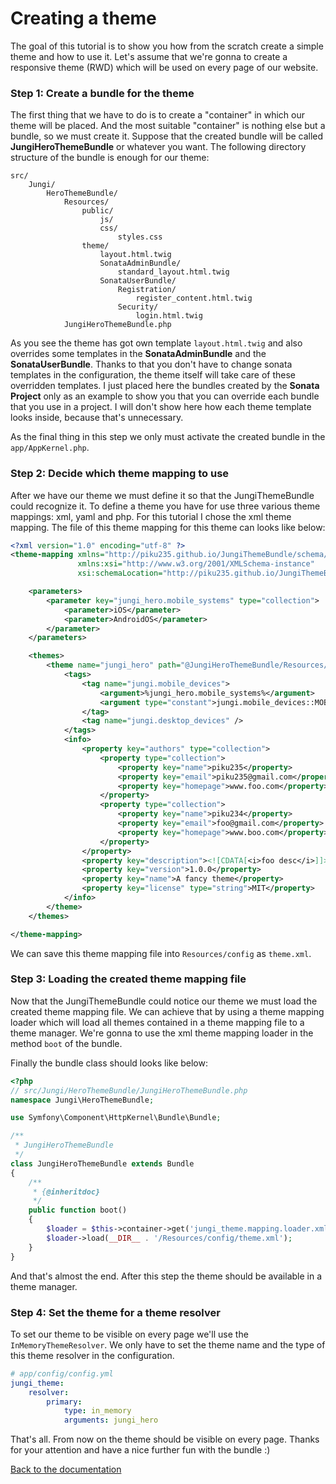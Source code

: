 Creating a theme
================

The goal of this tutorial is to show you how from the scratch create a simple theme and how to use it. Let's assume that 
we're gonna to create a responsive theme (RWD) which will be used on every page of our website.

### Step 1: Create a bundle for the theme

The first thing that we have to do is to create a "container" in which our theme will be placed. And the most suitable
"container" is nothing else but a bundle, so we must create it. Suppose that the created bundle will be called 
**JungiHeroThemeBundle** or whatever you want. The following directory structure of the bundle is enough for our theme:

```
src/
    Jungi/
        HeroThemeBundle/
            Resources/
                public/
                    js/
                    css/
                        styles.css
                theme/
                    layout.html.twig
                    SonataAdminBundle/
                        standard_layout.html.twig
                    SonataUserBundle/
                        Registration/
                            register_content.html.twig
                        Security/
                            login.html.twig
            JungiHeroThemeBundle.php
```

As you see the theme has got own template `layout.html.twig` and also overrides some templates in the **SonataAdminBundle**
and the **SonataUserBundle**. Thanks to that you don't have to change sonata templates in the configuration, the theme
itself will take care of these overridden templates. I just placed here the bundles created by the **Sonata Project** 
only as an example to show you that you can override each bundle that you use in a project. I will don't show here how 
each theme template looks inside, because that's unnecessary.

As the final thing in this step we only must activate the created bundle in the `app/AppKernel.php`. 

### Step 2: Decide which theme mapping to use

After we have our theme we must define it so that the JungiThemeBundle could recognize it. To define a theme you have for 
use three various theme mappings: xml, yaml and php. For this tutorial I chose the xml theme mapping. The file of this 
theme mapping for this theme can looks like below:

```xml
<?xml version="1.0" encoding="utf-8" ?>
<theme-mapping xmlns="http://piku235.github.io/JungiThemeBundle/schema/theme-mapping"
               xmlns:xsi="http://www.w3.org/2001/XMLSchema-instance"
               xsi:schemaLocation="http://piku235.github.io/JungiThemeBundle/schema/theme-mapping https://raw.githubusercontent.com/piku235/JungiThemeBundle/master/Mapping/Loader/schema/theme-1.0.xsd">

    <parameters>
        <parameter key="jungi_hero.mobile_systems" type="collection">
            <parameter>iOS</parameter>
            <parameter>AndroidOS</parameter>
        </parameter>
    </parameters>

    <themes>
        <theme name="jungi_hero" path="@JungiHeroThemeBundle/Resources/theme">
            <tags>
                <tag name="jungi.mobile_devices">
                    <argument>%jungi_hero.mobile_systems%</argument>
                    <argument type="constant">jungi.mobile_devices::MOBILE</argument>
                </tag>
                <tag name="jungi.desktop_devices" />
            </tags>
            <info>
                <property key="authors" type="collection">
                    <property type="collection">
                        <property key="name">piku235</property>
                        <property key="email">piku235@gmail.com</property>
                        <property key="homepage">www.foo.com</property>
                    </property>
                    <property type="collection">
                        <property key="name">piku234</property>
                        <property key="email">foo@gmail.com</property>
                        <property key="homepage">www.boo.com</property>
                    </property>
                </property>
                <property key="description"><![CDATA[<i>foo desc</i>]]></property>
                <property key="version">1.0.0</property>
                <property key="name">A fancy theme</property>
                <property key="license" type="string">MIT</property>
            </info>
        </theme>
    </themes>

</theme-mapping>
```

We can save this theme mapping file into `Resources/config` as `theme.xml`.

### Step 3: Loading the created theme mapping file

Now that the JungiThemeBundle could notice our theme we must load the created theme mapping file. We can achieve that by
using a theme mapping loader which will load all themes contained in a theme mapping file to a theme manager. We're gonna 
to use the xml theme mapping loader in the method `boot` of the bundle.

Finally the bundle class should looks like below:

```php
<?php
// src/Jungi/HeroThemeBundle/JungiHeroThemeBundle.php
namespace Jungi\HeroThemeBundle;

use Symfony\Component\HttpKernel\Bundle\Bundle;

/**
 * JungiHeroThemeBundle
 */
class JungiHeroThemeBundle extends Bundle
{
	/**
	 * {@inheritdoc}
	 */
	public function boot()
	{
	    $loader = $this->container->get('jungi_theme.mapping.loader.xml');
	    $loader->load(__DIR__ . '/Resources/config/theme.xml');
	}
}
```

And that's almost the end. After this step the theme should be available in a theme manager.

### Step 4: Set the theme for a theme resolver

To set our theme to be visible on every page we'll use the `InMemoryThemeResolver`. We only have to set the theme name 
and the type of this theme resolver in the configuration.

```yaml
# app/config/config.yml
jungi_theme:
    resolver:
        primary:
            type: in_memory
            arguments: jungi_hero
```

That's all. From now on the theme should be visible on every page. Thanks for your attention and have a nice further fun 
with the bundle :)

[Back to the documentation](https://github.com/piku235/JungiThemeBundle/blob/master/Resources/doc/index.md)